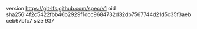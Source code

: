 version https://git-lfs.github.com/spec/v1
oid sha256:4f2c5422fbb46b2929f1dcc9684732d32db7567744d21d5c35f3aebceb67bfc7
size 937
